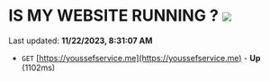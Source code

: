 # IS MY WEBSITE RUNNING ? [![](https://img.shields.io/static/v1?label=Sponsor&message=%E2%9D%A4&logo=GitHub&color=%23fe8e86)](https://github.com/sponsors/<username>)

Last updated: **11/22/2023, 8:31:07 AM**

- `GET` [https://youssefservice.me](https://youssefservice.me) - **Up** (1102ms)
